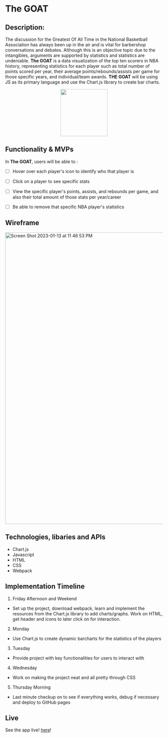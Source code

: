 # The GOAT

## Description: 

The discussion for the Greatest Of All Time in the National Basketball Association has always been up in the air and is vital for barbershop conversations and debates. Although this is an objective topic due to the intangibles, arguments are supported by statistics and statistics are undeniable. **The GOAT** is a data visualization of the top ten scorers in NBA history, representing statistics for each player such as total number of points scored per year, their average points/rebounds/assists per game for those specific years, and individual/team awards. 
**THE GOAT** will be using JS as its primary language and use the Chart.js library to create bar charts.

<p align="center">
  <img height="150" src="https://basketballforever.com/wp-content/uploads/2019/03/goat.jpg">
</p>

## Functionality & MVPs

In **The GOAT**, users will be able to :

- [ ] Hover over each player's icon to identify who that player is
- [ ] Click on a player to see specific stats
- [ ] View the specific player's points, assists, and rebounds per game, and also their total amount of those stats per year/career
- [ ] Be able to remove that specific NBA player's statistics


## Wireframe 

<img width="928" alt="Screen Shot 2023-01-13 at 11 46 53 PM" src="https://user-images.githubusercontent.com/117231532/212453257-2a5dcba9-2264-472e-b5df-71e2c7b31823.png">


## Technologies, libaries and APIs 

- Chart.js
- Javascript
- HTML
- CSS
- Webpack


## Implementation Timeline

1. Friday Afternoon and Weekend
- Set up the project, download webpack, learn and implement the resources from the Chart.js library to add charts/graphs. Work on HTML, get header and icons to later click on for interaction.

2. Monday
- Use Chart.js to create dynamic barcharts for the statistics of the players

3. Tuesday
- Provide project with key functionalities for users to interact with

4. Wednesday
-  Work on making the project neat and all pretty through CSS 

5. Thursday Morning 
- Last minute checkup on to see if everything works, debug if necessary and deploy to GitHub pages



## Live 

See the app live! [here](https://dlee131.github.io/TheGOAT/)!




